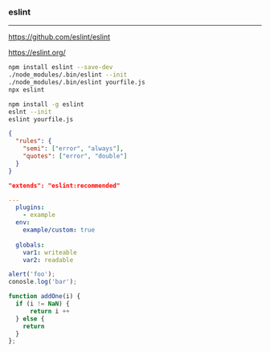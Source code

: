 ### eslint
---
https://github.com/eslint/eslint

https://eslint.org/

```sh
npm install eslint --save-dev
./node_modules/.bin/eslint --init
./node_modules/.bin/eslint yourfile.js
npx eslint

npm install -g eslint
eslnt --init
eslint yourfile.js
```

```json
{
  "rules": {
    "semi": ["error", "always"],
    "quotes": ["error", "double"]
  }
}

"extends": "eslint:recommended"
```

```yaml
---
  plugins:
    - example
  env:
    example/custom: true
  
  globals:
    var1: writeable
    var2: readable
```

```js
alert('foo');
conosle.log('bar');

function addOne(i) {
  if (i != NaN) {
      return i ++
  } else {
    return
  }
};

```

